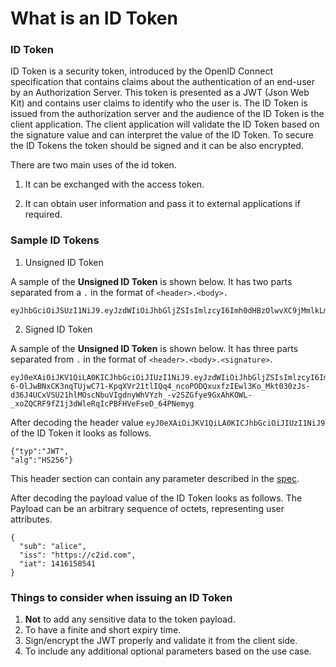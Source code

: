 # What is an ID Token

### ID Token
ID Token is a security token, introduced by the OpenID Connect specification that contains claims about the authentication
of an end-user by an Authorization Server. This token is presented as a JWT (Json Web Kit) and contains user claims to 
identify who the user is. The ID Token is issued from the authorization server and the audience
of the ID Token is the client application. The client application will validate the ID Token based on the signature value
and can interpret the value of the ID Token. To secure the ID Tokens the token should be signed and it can be also encrypted.

There are two main uses of the id token.

1. It can be exchanged with the access token.

2. It can obtain user information and pass it to external applications if required.



### Sample ID Tokens

1. Unsigned ID Token

A sample of the **Unsigned ID Token** is shown below. It has two parts separated from a `.` in the format of 
`<header>.<body>.`

```
eyJhbGciOiJSUzI1NiJ9.eyJzdWIiOiJhbGljZSIsImlzcyI6Imh0dHBzOlwvXC9jMmlkLmNvbSIsImlhdCI6MTQxNjE1ODU0MX0
```


2. Signed ID Token

A sample of the **Unsigned ID Token** is shown below. It has three parts separated from `.` in the format of `<header>.<body>.<signature>`.

```
eyJ0eXAiOiJKV1QiLA0KICJhbGciOiJIUzI1NiJ9.eyJzdWIiOiJhbGljZSIsImlzcyI6Imh0dHBzOlwvXC9jMmlkLmNvbSIsImlhdCI6MTQxNjE1ODU0MX0.iTf0eDBF-6-OlJwBNxCK3nqTUjwC71-KpqXVr21tlIQq4_ncoPODQxuxfzIEwl3Ko_Mkt030zJs-d36J4UCxVSU21hlMOscNbuVIgdnyWhVYzh_-v2SZGfye9GxAhKOWL-_xoZQCRF9fZ1j3dWleRqIcPBFHVeFseD_64PNemyg
```

After decoding the header value `eyJ0eXAiOiJKV1QiLA0KICJhbGciOiJIUzI1NiJ9`  of the ID Token it looks as follows.

```
{"typ":"JWT",
"alg":"HS256"}
```
This header section can contain any parameter described in the [spec](https://tools.ietf.org/html/rfc7515#section-4.1).

After decoding the payload value of the ID Token looks as follows.  The Payload can be an arbitrary sequence of octets, representing user attributes.

```
{
  "sub": "alice",
  "iss": "https://c2id.com",
  "iat": 1416158541
}
```

### Things to consider when issuing an ID Token
1. **Not** to add any sensitive data to the token payload.
2. To have a finite and short expiry time.
3. Sign/encrypt the JWT properly and validate it from the client side.
4. To include any additional optional parameters based on the use case.
